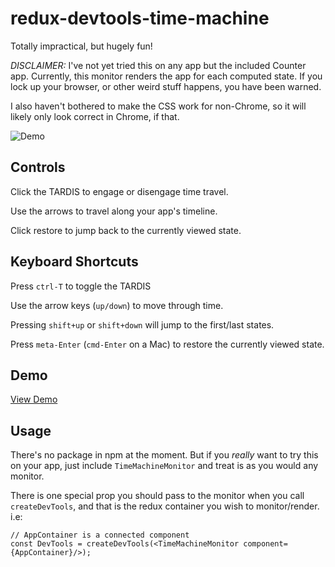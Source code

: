 # redux-devtools-time-machine

Totally impractical, but hugely fun!

*DISCLAIMER:* I've not yet tried this on any app but the included Counter app.
Currently, this monitor renders the app for each computed state.
If you lock up your browser, or other weird stuff happens, you have been warned.

I also haven't bothered to make the CSS work for non-Chrome, so it will likely only look correct in Chrome, if that.

![Demo](http://bspaulding.github.io/redux-devtools-time-machine/demo-compressed.gif)

## Controls

Click the TARDIS to engage or disengage time travel.

Use the arrows to travel along your app's timeline.

Click restore to jump back to the currently viewed state.

## Keyboard Shortcuts

Press `ctrl-T` to toggle the TARDIS

Use the arrow keys (`up/down`) to move through time.

Pressing `shift+up` or `shift+down` will jump to the first/last states.

Press `meta-Enter` (`cmd-Enter` on a Mac) to restore the currently viewed state.

## Demo

[View Demo](http://bspaulding.github.io/redux-devtools-time-machine/)

## Usage

There's no package in npm at the moment. But if you *really* want to try this on
your app, just include `TimeMachineMonitor` and treat is as you would any monitor.

There is one special prop you should pass to the monitor when you call `createDevTools`,
and that is the redux container you wish to monitor/render. i.e:

```
// AppContainer is a connected component
const DevTools = createDevTools(<TimeMachineMonitor component={AppContainer}/>);
```
